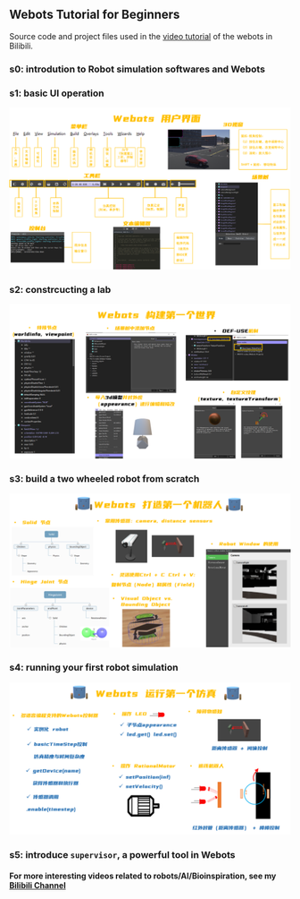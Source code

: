 ## Webots Tutorial for Beginners 

Source code and project files used in the [video tutorial](https://www.bilibili.com/video/BV1BY411K7SC) of the webots in Bilibili.

### s0: introdution to Robot simulation softwares and Webots
### s1: basic UI operation
  ![](p2_summary.png)
### s2: constrcucting a lab
  ![](p3_summary.png)
### s3: build a two wheeled robot from scratch
  ![](p4_summary.png)
### s4: running your first robot simulation
  ![](p5_summary.png)
### s5: introduce `supervisor`, a powerful tool in Webots

#### For more interesting videos related to robots/AI/Bioinspiration, see my [Bilibili Channel](https://space.bilibili.com/13031745)


